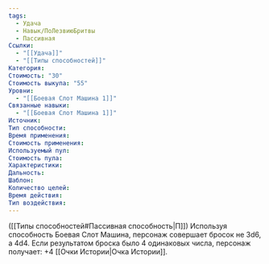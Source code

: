 ```yaml
---
tags:
  - Удача
  - Навык/ПоЛезвиюБритвы
  - Пассивная
Ссылки:
  - "[[Удача]]"
  - "[[Типы способностей]]"
Категория: 
Стоимость: "30"
Стоимость выкупа: "55"
Уровни:
  - "[[Боевая Слот Машина 1]]"
Связанные навыки:
  - "[[Боевая Слот Машина 1]]"
Источник:
Тип способности:
Время применения:
Стоимость применения:
Используемый пул:
Стоимость пула:
Характеристики:
Дальность:
Шаблон:
Количество целей:
Время действия:
Тип воздействия:
---
```

([[Типы способностей#Пассивная способность|П]]) Используя способность Боевая Слот Машина, персонаж совершает бросок не 3d6, а 4d4. 
Если результатом броска было 4 одинаковых числа, персонаж получает: +4 [[Очки Истории|Очка Истории]]. 
